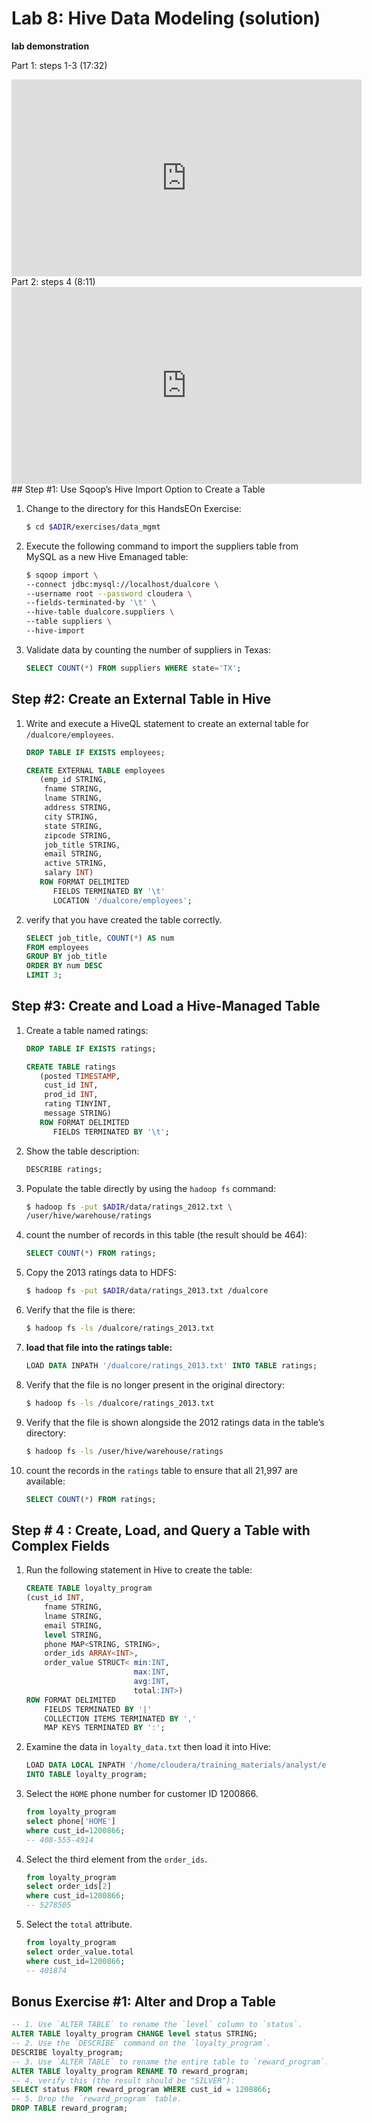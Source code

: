 # Lab 8: Hive Data Modeling (solution)

**lab demonstration**

Part 1: steps 1-3 (17:32)

<iframe width="560" height="315" src="https://www.youtube.com/embed/M3zQ_Z2AjnM" frameborder="0" allow="autoplay; encrypted-media" allowfullscreen></iframe>
Part 2: steps 4 (8:11)

<iframe width="560" height="315" src="https://www.youtube.com/embed/bee7SsJyKcM" frameborder="0" allow="autoplay; encrypted-media" allowfullscreen></iframe>
## Step #1: Use Sqoop’s Hive Import Option to Create a Table

1. Change to the directory for this HandsEOn Exercise: 
    ```bash
    $ cd $ADIR/exercises/data_mgmt
    ```
2. Execute the following command to import the suppliers table from MySQL as a new Hive Emanaged table: 
    ```bash
    $ sqoop import \
    --connect jdbc:mysql://localhost/dualcore \
    --username root --password cloudera \
    --fields-terminated-by '\t' \
    --hive-table dualcore.suppliers \
    --table suppliers \
    --hive-import
    ```
4. Validate data by counting the number of suppliers in Texas: 
    ```sql
    SELECT COUNT(*) FROM suppliers WHERE state='TX';
    ```

## Step #2: Create an External Table in Hive

1. Write and execute a HiveQL statement to create an external table for `/dualcore/employees`. 
         
    ```sql
    DROP TABLE IF EXISTS employees;

    CREATE EXTERNAL TABLE employees
       (emp_id STRING,
        fname STRING,
        lname STRING,
        address STRING,
        city STRING,
        state STRING,
        zipcode STRING,
        job_title STRING,
        email STRING,
        active STRING,
        salary INT)
       ROW FORMAT DELIMITED
          FIELDS TERMINATED BY '\t'
          LOCATION '/dualcore/employees';
    ```

2. verify that you have created the table correctly.  
    ```sql
    SELECT job_title, COUNT(*) AS num
    FROM employees
    GROUP BY job_title
    ORDER BY num DESC
    LIMIT 3;
    ```

## Step #3: Create and Load a Hive-Managed Table

1. Create a table named ratings: 
    ```sql  
    DROP TABLE IF EXISTS ratings;

    CREATE TABLE ratings
       (posted TIMESTAMP,
        cust_id INT,
        prod_id INT,
        rating TINYINT,
        message STRING)
       ROW FORMAT DELIMITED
          FIELDS TERMINATED BY '\t';
    ```

2. Show the table description: 

    ```sql
    DESCRIBE ratings;
    ```
3. Populate the table directly by using the `hadoop fs` command: 
    ```bash
    $ hadoop fs -put $ADIR/data/ratings_2012.txt \
    /user/hive/warehouse/ratings
    ```
4. count the number of records in this table (the result should be 464): 

    ```sql
    SELECT COUNT(*) FROM ratings;
    ```
5. Copy the 2013 ratings data to HDFS: 

    ```bash
    $ hadoop fs -put $ADIR/data/ratings_2013.txt /dualcore
    ```
6. Verify that the file is there: 

    ```bash
    $ hadoop fs -ls /dualcore/ratings_2013.txt
    ```
7. **load that file into the ratings table:** 

    ```sql
    LOAD DATA INPATH '/dualcore/ratings_2013.txt' INTO TABLE ratings;
    ```

8. Verify that the file is no longer present in the original directory: 
    ```bash
    $ hadoop fs -ls /dualcore/ratings_2013.txt
    ```
9. Verify that the file is shown alongside the 2012 ratings data in the table’s directory: 

    ```bash
    $ hadoop fs -ls /user/hive/warehouse/ratings
    ```
10. count the records in the `ratings` table to ensure that all 21,997 are available: 

    ```sql
    SELECT COUNT(*) FROM ratings;
    ```
## Step # 4 : Create, Load, and Query a Table with Complex Fields

1. Run the following statement in Hive to create the table: 

    ```sql
    CREATE TABLE loyalty_program
    (cust_id INT,
        fname STRING,
        lname STRING,
        email STRING,
        level STRING,
        phone MAP<STRING, STRING>,
        order_ids ARRAY<INT>,
        order_value STRUCT< min:INT,
                            max:INT,
                            avg:INT,
                            total:INT>)
    ROW FORMAT DELIMITED
        FIELDS TERMINATED BY '|'
        COLLECTION ITEMS TERMINATED BY ','
        MAP KEYS TERMINATED BY ':';

    ```
2. Examine the data in `loyalty_data.txt` then load it into Hive: 

    ```sql
    LOAD DATA LOCAL INPATH '/home/cloudera/training_materials/analyst/exercises/data_mgmt/loyalty_data.txt' 
    INTO TABLE loyalty_program;

    ```
3. Select the `HOME` phone number for customer ID  1200866. 
    ```sql
    from loyalty_program
    select phone['HOME']
    where cust_id=1200866;
    -- 408-555-4914
    ```
4. Select the third element from the `order_ids`. 
    ```sql
    from loyalty_program
    select order_ids[2]
    where cust_id=1200866;
    -- 5278505
    ```
5. Select the `total` attribute. 
    ```sql
    from loyalty_program
    select order_value.total
    where cust_id=1200866;
    -- 401874
    ```

## Bonus Exercise #1: Alter and Drop a Table

```sql
-- 1. Use `ALTER TABLE` to rename the `level` column to `status`. 
ALTER TABLE loyalty_program CHANGE level status STRING;
-- 2. Use the `DESCRIBE` command on the `loyalty_program`. 
DESCRIBE loyalty_program;
-- 3. Use `ALTER TABLE` to rename the entire table to `reward_program`.
ALTER TABLE loyalty_program RENAME TO reward_program;
-- 4. verify this (the result should be "SILVER"): 
SELECT status FROM reward_program WHERE cust_id = 1200866;
-- 5. Drop the `reward_program` table. 
DROP TABLE reward_program;
```
